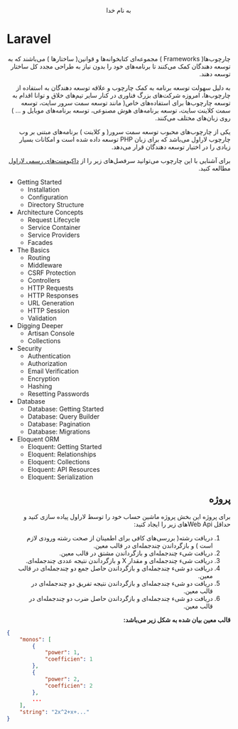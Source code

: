 <div dir="rtl" align="center">

به نام خدا

</div>

<div dir="rtl" align="right">

<div dir="ltr" align="left">

# Laravel

</div>

چارچوب‌ها( Frameworks ) مجموعه‌ای کتابخوانه‌ها و قوانین( ساختارها ) می‌باشند که به توسعه دهندگان کمک می‌کنند تا برنامه‌های خود را بدون نیاز به طراحی مجدد کل ساختار توسعه دهند.

به دلیل سهولت توسعه برنامه به کمک چارچوب و علاقه توسعه دهندگان به استفاده از چارچوب‌ها، امروزه شرکت‌های بزرگ فناوری در کنار سایر تیم‌های خلاق و توانا اقدام به توسعه چارچوب‌ها برای استفاده‌های خاص( مانند توسعه سمت سرور سایت، توسعه سمت کلاینت سایت، توسعه برنامه‌های هوش مصنوعی، توسعه برنامه‌های موبایل و ... ) روی زبان‌های مختلف می‌کنند.

یکی از چارچوب‌های محبوب توسعه سمت سرور( و کلاینت ) برنامه‌های مبتنی بر وب چارچوب لاراول می‌باشد که برای زبان PHP توسعه داده شده است و امکانات بسیار زیادی را در اختیار توسعه دهندگان قرار می‌دهد.

برای آشنایی با این چارچوب می‌توانید سرفصل‌های زیر را از [داکیومنت‌های رسمی لاراول](https://laravel.com/docs/8.x) مطالعه کنید.

<div dir="ltr" align="left">

- Getting Started
  - Installation
  - Configuration
  - Directory Structure
- Architecture Concepts
  - Request Lifecycle
  - Service Container
  - Service Providers
  - Facades
- The Basics
  - Routing
  - Middleware
  - CSRF Protection
  - Controllers
  - HTTP Requests
  - HTTP Responses
  - URL Generation
  - HTTP Session
  - Validation
- Digging Deeper
  - Artisan Console
  - Collections
- Security
  - Authentication
  - Authorization
  - Email Verification
  - Encryption
  - Hashing
  - Resetting Passwords
- Database
  - Database: Getting Started
  - Database: Query Builder
  - Database: Pagination
  - Database: Migrations
- Eloquent ORM
  - Eloquent: Getting Started
  - Eloquent: Relationships
  - Eloquent: Collections
  - Eloquent: API Resources
  - Eloquent: Serialization

</div>

## پروژه

برای پروژه این بخش پروژه ماشین حساب خود را توسط لاراول پیاده سازی کنید و حداقل Web Apiهای زیر را ایجاد کنید:

1. دریافت رشته( بررسی‌های کافی برای اطمینان از صحت رشته ورودی لازم است ) و بازگرداندن چندجمله‌ای در قالب معین.
2. دریافت شیء چندجمله‌ای و بازگرداندن مشتق در قالب معین.
3. دریافت شیء چندجمله‌ای و مقدار X و بازگرداندن نتیجه عددی چندجمله‌ای.
4. دریافت دو شیء چندجمله‌ای و بازگرداندن حاصل جمع دو چندجمله‌ای در قالب معین.
5. دریافت دو شیء چندجمله‌ای و بازگرداندن نتیجه تفریق دو چندجمله‌ای در قالب معین.
6. دریافت دو شیء چندجمله‌ای و بازگرداندن حاصل ضرب دو چندجمله‌ای در قالب معین.

**قالب معین بیان شده به شکل زیر می‌باشد:**

<div dir="ltr" align="left">

```JSON
{
    "monos": [
        {
            "power": 1,
            "coefficien": 1
        },
        {
            "power": 2,
            "coefficien": 2
        },
        ...
    ],
    "string": "2x^2+x+..."
}
```

</div>

</div>
